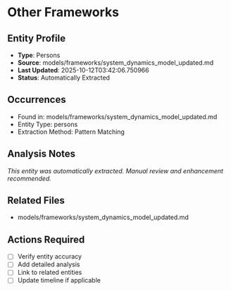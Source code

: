 # Other Frameworks

## Entity Profile
- **Type**: Persons
- **Source**: models/frameworks/system_dynamics_model_updated.md
- **Last Updated**: 2025-10-12T03:42:06.750966
- **Status**: Automatically Extracted

## Occurrences
- Found in: models/frameworks/system_dynamics_model_updated.md
- Entity Type: persons
- Extraction Method: Pattern Matching

## Analysis Notes
*This entity was automatically extracted. Manual review and enhancement recommended.*

## Related Files
- models/frameworks/system_dynamics_model_updated.md

## Actions Required
- [ ] Verify entity accuracy
- [ ] Add detailed analysis
- [ ] Link to related entities
- [ ] Update timeline if applicable
